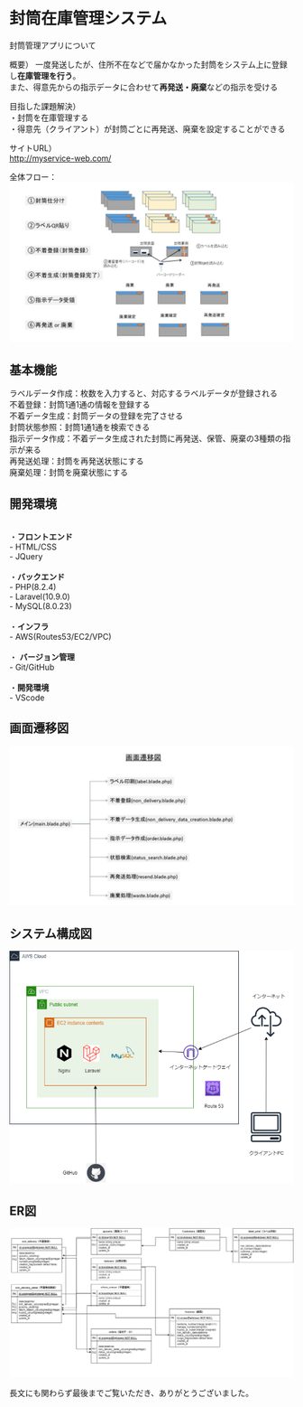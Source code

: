 # 封筒在庫管理システム
封筒管理アプリについて

概要）
一度発送したが、住所不在などで届かなかった封筒をシステム上に登録し**在庫管理を行う**。<br>
また、得意先からの指示データに合わせて**再発送・廃棄**などの指示を受ける<br>

目指した課題解決）<br>
・封筒を在庫管理する<br>
・得意先（クライアント）が封筒ごとに再発送、廃棄を設定することができる<br>

サイトURL）<br>
http://myservice-web.com/

全体フロー：<br>
![全体フロー](/全体フロー.jpg)


## 基本機能<br>
ラベルデータ作成：枚数を入力すると、対応するラベルデータが登録される<br>
不着登録：封筒1通1通の情報を登録する<br>
不着データ生成：封筒データの登録を完了させる<br>
封筒状態参照：封筒1通1通を検索できる<br>
指示データ作成：不着データ生成された封筒に再発送、保管、廃棄の3種類の指示が来る<br>
再発送処理：封筒を再発送状態にする<br>
廃棄処理：封筒を廃棄状態にする<br>

## 開発環境
<br>・**フロントエンド**<br>
    - HTML/CSS<br>
    - JQuery<br>
<br>・**バックエンド**<br>
    - PHP(8.2.4)<br>
    - Laravel(10.9.0)<br>
    - MySQL(8.0.23)<br>
<br>・**インフラ**<br>
    - AWS(Routes53/EC2/VPC)<br>
<br>・ **バージョン管理**<br>
    - Git/GitHub<br>
<br>・**開発環境**<br>
    - VScode<br>

## 画面遷移図

![画面遷移図](/画面遷移図ver2.jpg)

## システム構成図

![システム構成図](/aws.drawio.png)


## ER図

![ER図](/er.drawio.png)


長文にも関わらず最後までご覧いただき、ありがとうございました。
